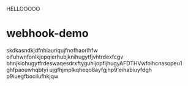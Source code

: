 HELLOOOOO
# webhook-demo
skdkasndkjdfnhiauriqujfnofhaorlhfw oifuhwnfonlkjopqierhubjknihugytfjvhtrdexfcgv bhnjkiohugytfrdeswaqesdrxftyguhijopfijhugyAFDTHVwfoihcnasopeu1  ghfpaouwhqbtyi  ujgfhjmplkqheqo8ayfgjhp9'eihabiuyfdgh  p9iuegfbocilufhkjqw
